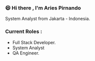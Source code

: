 ### 😄 Hi there , I'm Aries Pirnando 
System Analyst from Jakarta - Indonesia.

### Current Roles :
- Full Stack Developer.
- System Analyst
- QA Engineer.

 
